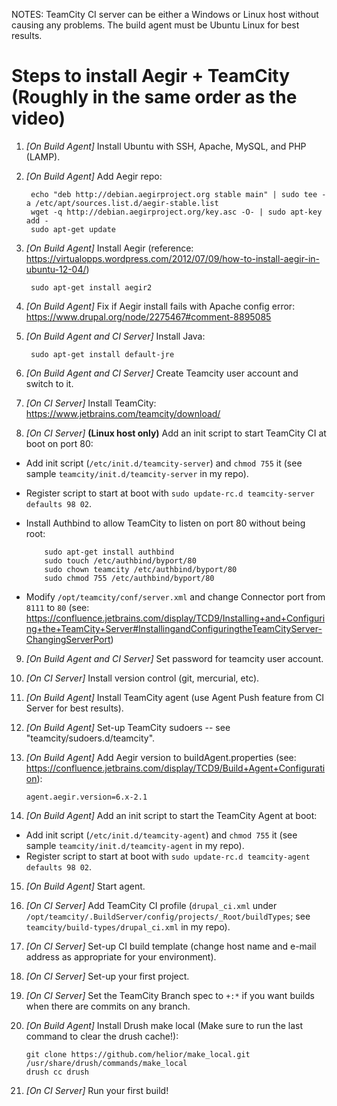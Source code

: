 NOTES:
  TeamCity CI server can be either a Windows or Linux host without causing any problems.
  The build agent must be Ubuntu Linux for best results.

Steps to install Aegir + TeamCity (Roughly in the same order as the video)
==========================================================================
1. *[On Build Agent]* Install Ubuntu with SSH, Apache, MySQL, and PHP (LAMP).

2. *[On Build Agent]* Add Aegir repo:

        echo "deb http://debian.aegirproject.org stable main" | sudo tee -a /etc/apt/sources.list.d/aegir-stable.list
        wget -q http://debian.aegirproject.org/key.asc -O- | sudo apt-key add -
        sudo apt-get update

3. *[On Build Agent]* Install Aegir (reference: https://virtualopps.wordpress.com/2012/07/09/how-to-install-aegir-in-ubuntu-12-04/)

        sudo apt-get install aegir2

4. *[On Build Agent]* Fix if Aegir install fails with Apache config error:
https://www.drupal.org/node/2275467#comment-8895085

5. *[On Build Agent and CI Server]* Install Java:

        sudo apt-get install default-jre

6. *[On Build Agent and CI Server]* Create Teamcity user account and switch to it.

7. *[On CI Server]* Install TeamCity:
https://www.jetbrains.com/teamcity/download/

8. *[On CI Server]* **(Linux host only)** Add an init script to start TeamCity CI at boot on port 80:
  - Add init script (`/etc/init.d/teamcity-server`) and `chmod 755` it (see sample `teamcity/init.d/teamcity-server` in my repo).
  - Register script to start at boot with `sudo update-rc.d teamcity-server defaults 98 02`.
  - Install Authbind to allow TeamCity to listen on port 80 without being root:

            sudo apt-get install authbind
            sudo touch /etc/authbind/byport/80
            sudo chown teamcity /etc/authbind/byport/80
            sudo chmod 755 /etc/authbind/byport/80

  - Modify `/opt/teamcity/conf/server.xml` and change Connector port from `8111` to `80` (see: https://confluence.jetbrains.com/display/TCD9/Installing+and+Configuring+the+TeamCity+Server#InstallingandConfiguringtheTeamCityServer-ChangingServerPort)

9. *[On Build Agent and CI Server]* Set password for teamcity user account.

10. *[On CI Server]* Install version control (git, mercurial, etc).

11. *[On Build Agent]* Install TeamCity agent (use Agent Push feature from CI Server for best results).

12. *[On Build Agent]* Set-up TeamCity sudoers -- see "teamcity/sudoers.d/teamcity".

13. *[On Build Agent]* Add Aegir version to buildAgent.properties (see: https://confluence.jetbrains.com/display/TCD9/Build+Agent+Configuration):

        agent.aegir.version=6.x-2.1

14. *[On Build Agent]* Add an init script to start the TeamCity Agent at boot:
  - Add init script (`/etc/init.d/teamcity-agent`) and `chmod 755` it (see sample `teamcity/init.d/teamcity-agent` in my repo).
  - Register script to start at boot with `sudo update-rc.d teamcity-agent defaults 98 02`.

15. *[On Build Agent]* Start agent.

16. *[On CI Server]* Add TeamCity CI profile (`drupal_ci.xml` under `/opt/teamcity/.BuildServer/config/projects/_Root/buildTypes`;  see `teamcity/build-types/drupal_ci.xml` in my repo).

17. *[On CI Server]* Set-up CI build template (change host name and e-mail address as appropriate for your environment).

18. *[On CI Server]* Set-up your first project.

19. *[On CI Server]* Set the TeamCity Branch spec to `+:*` if you want builds when there are commits on any branch.

20. *[On Build Agent]* Install Drush make local (Make sure to run the last command to clear the drush cache!):

        git clone https://github.com/helior/make_local.git /usr/share/drush/commands/make_local
        drush cc drush

21. *[On CI Server]* Run your first build!

